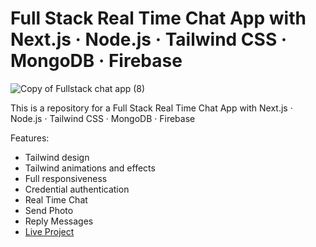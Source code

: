 # Full Stack Real Time Chat App with Next.js · Node.js · Tailwind CSS · MongoDB · Firebase

![Copy of Fullstack chat app (8)](https://media.licdn.com/dms/image/D562DAQHInHwEcMKdxQ/profile-treasury-image-shrink_800_800/0/1684251130060?e=1685372400&v=beta&t=Kk6wne0DsW8A1deVS5qY8f00UqIVZjJIc_zBtC_19aI)


This is a repository for a Full Stack Real Time Chat App with Next.js · Node.js · Tailwind CSS · MongoDB · Firebase


Features:

- Tailwind design
- Tailwind animations and effects
- Full responsiveness
- Credential authentication
- Real Time Chat
- Send Photo 
- Reply Messages
- [Live Project](https://nextjs-chat-app-five.vercel.app/)

